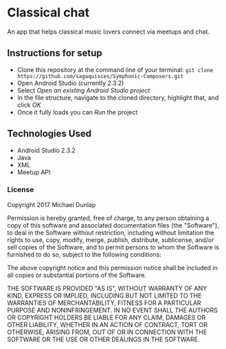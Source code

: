 # Classical chat

An app that helps classical music lovers connect via meetups and chat.

## Instructions for setup

* Clone this repository at the command line of your terminal: `git clone https://github.com/sagaquisces/Symphonic-Composers.git`
* Open Android Studio (currently 2.3.2)
* Select *Open an existing Android Studio project*
* In the file structure, navigate to the cloned directory, highlight that, and click *OK*
* Once it fully loads you can *Run* the project

## Technologies Used
* Android Studio 2.3.2
* Java
* XML
* Meetup API

### License

Copyright 2017 Michael Dunlap

Permission is hereby granted, free of charge, to any person obtaining a copy of this software and associated documentation files (the "Software"), to deal in the Software without restriction, including without limitation the rights to use, copy, modify, merge, publish, distribute, sublicense, and/or sell copies of the Software, and to permit persons to whom the Software is furnished to do so, subject to the following conditions:

The above copyright notice and this permission notice shall be included in all copies or substantial portions of the Software.

THE SOFTWARE IS PROVIDED "AS IS", WITHOUT WARRANTY OF ANY KIND, EXPRESS OR IMPLIED, INCLUDING BUT NOT LIMITED TO THE WARRANTIES OF MERCHANTABILITY, FITNESS FOR A PARTICULAR PURPOSE AND NONINFRINGEMENT. IN NO EVENT SHALL THE AUTHORS OR COPYRIGHT HOLDERS BE LIABLE FOR ANY CLAIM, DAMAGES OR OTHER LIABILITY, WHETHER IN AN ACTION OF CONTRACT, TORT OR OTHERWISE, ARISING FROM, OUT OF OR IN CONNECTION WITH THE SOFTWARE OR THE USE OR OTHER DEALINGS IN THE SOFTWARE.
